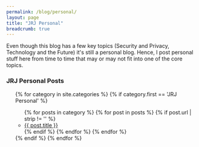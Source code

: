 ```yaml
---
permalink: /blog/personal/
layout: page
title: "JRJ Personal"
breadcrumb: true
---
```


<p>Even though this blog has a few key topics (Security and Privacy, Technology and the Future) it's still a personal blog. Hence, I post personal stuff here from time to time that may or may not fit into one of the core topics.</p>
<h3>JRJ Personal Posts</h3>
<ul>
{% for category in site.categories %}
  {% if category.first == 'JRJ Personal' %}
    <ul>
    {% for posts in category %}
      {% for post in posts %}
        {% if post.url | strip != '' %}
          <li><a href="{{ post.url }}"> {{ post.title }} </a></li>
        {% endif %}
      {% endfor %}
    {% endfor %}
    </ul>
  {% endif %}
{% endfor %}
</ul>